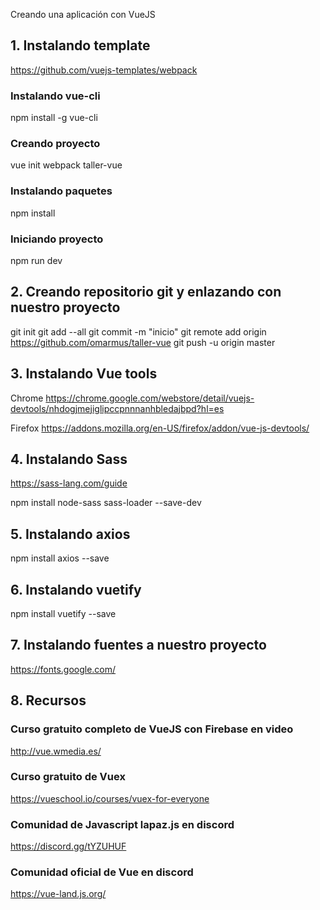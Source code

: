 Creando una aplicación con VueJS

## 1. Instalando template
https://github.com/vuejs-templates/webpack

### Instalando vue-cli
npm install -g vue-cli

### Creando proyecto
vue init webpack taller-vue

### Instalando paquetes
npm install

### Iniciando proyecto
npm run dev

## 2. Creando repositorio git y enlazando con nuestro proyecto
git init
git add --all
git commit -m "inicio"
git remote add origin https://github.com/omarmus/taller-vue
git push -u origin master

## 3. Instalando Vue tools
Chrome
https://chrome.google.com/webstore/detail/vuejs-devtools/nhdogjmejiglipccpnnnanhbledajbpd?hl=es

Firefox
https://addons.mozilla.org/en-US/firefox/addon/vue-js-devtools/

## 4. Instalando Sass
https://sass-lang.com/guide

npm install node-sass sass-loader --save-dev

## 5. Instalando axios

npm install axios --save

## 6. Instalando vuetify

npm install vuetify --save

## 7. Instalando  fuentes a nuestro proyecto
https://fonts.google.com/

## 8. Recursos

### Curso gratuito completo de VueJS con Firebase en video

http://vue.wmedia.es/

### Curso gratuito de Vuex

https://vueschool.io/courses/vuex-for-everyone

### Comunidad de Javascript lapaz.js en discord

https://discord.gg/tYZUHUF

### Comunidad oficial de Vue en discord

https://vue-land.js.org/
